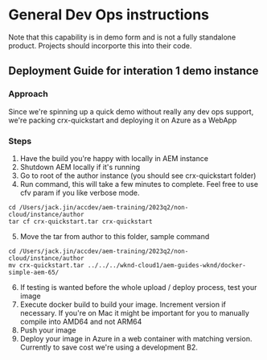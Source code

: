 # General Dev Ops instructions

Note that this capability is in demo form and is not a fully standalone product.
Projects should incorporte this into their code.

## Deployment Guide for interation 1 demo instance
### Approach
Since we're spinning up a quick demo without really any dev ops support, we're packing crx-quickstart and deploying it on Azure as a WebApp

### Steps
1. Have the build you're happy with locally in AEM instance
2. Shutdown AEM locally if it's running
3. Go to root of the author instance (you should see crx-quickstart folder)
4. Run command, this will take a few minutes to complete. Feel free to use cfv param if you like verbose mode.
```shell
cd /Users/jack.jin/accdev/aem-training/2023q2/non-cloud/instance/author
tar cf crx-quickstart.tar crx-quickstart
```
5. Move the tar from author to this folder, sample command
```shell
cd /Users/jack.jin/accdev/aem-training/2023q2/non-cloud/instance/author
mv crx-quickstart.tar ../../../wknd-cloud1/aem-guides-wknd/docker-simple-aem-65/
```
6. If testing is wanted before the whole upload / deploy process, test your image
7. Execute docker build to build your image. Increment version if necessary. If you're on Mac it might be important for you to manually compile into AMD64 and not ARM64
8. Push your image
9. Deploy your image in Azure in a web container with matching version. Currently to save cost we're using a development B2.
